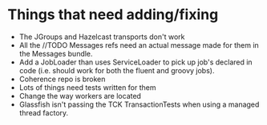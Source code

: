 # Things that need adding/fixing

- The JGroups and Hazelcast transports don't work
- All the //TODO Messages refs need an actual message made for them in
  the Messages bundle.
- Add a JobLoader than uses ServiceLoader to pick up job's declared in
  code (i.e. should work for both the fluent and groovy jobs).
- Coherence repo is broken
- Lots of things need tests written for them
- Change the way workers are located
- Glassfish isn't passing the TCK TransactionTests when using a managed
  thread factory.
